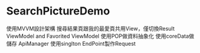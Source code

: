 # SearchPictureDemo
使用MVVM設計架構
搜尋結果頁跟我的最愛頁共用View，僅切換Result ViewModel and Favorited ViewModel
使用POP做資料抽象化
使用coreData做儲存
ApiManager 使用singlton
EndPoint製作Request

